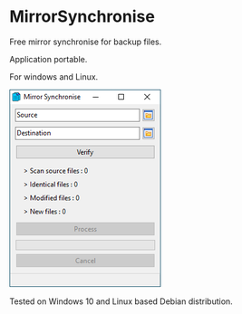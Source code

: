 # MirrorSynchronise
Free mirror synchronise for backup files.

Application portable.

For windows and Linux.

![alt text](https://github.com/HelloWorldFR/MirrorSynchronise/blob/main/MirrorSynchronise_Screenshot.png)

Tested on Windows 10 and Linux based Debian distribution.
